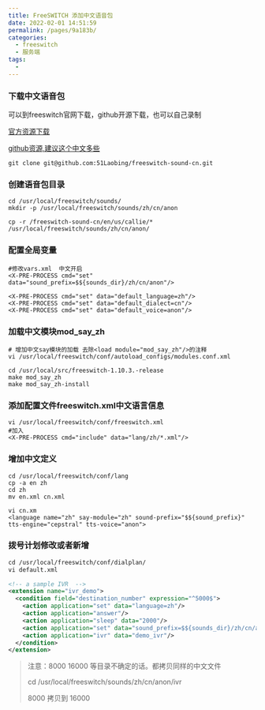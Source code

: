 ```yaml
---
title: FreeSWITCH 添加中文语音包
date: 2022-02-01 14:51:59
permalink: /pages/9a183b/
categories:
  - freeswitch
  - 服务端
tags:
  - 
---
```



### 下载中文语音包

可以到freeswitch官网下载，github开源下载，也可以自己录制

[官方资源下载](https://files.freeswitch.org/releases/sounds/)

[github资源,建议这个中文多些](https://github.com/51Laobing/freeswitch-sound-cn)

```shell
git clone git@github.com:51Laobing/freeswitch-sound-cn.git
```

### 创建语音包目录

```shell
cd /usr/local/freeswitch/sounds/
mkdir -p /usr/local/freeswitch/sounds/zh/cn/anon

cp -r /freeswitch-sound-cn/en/us/callie/* /usr/local/freeswitch/sounds/zh/cn/anon/
```

### 配置全局变量

```shell
#修改vars.xml  中文开启
<X-PRE-PROCESS cmd="set" data="sound_prefix=$${sounds_dir}/zh/cn/anon"/>

<X-PRE-PROCESS cmd="set" data="default_language=zh"/>
<X-PRE-PROCESS cmd="set" data="default_dialect=cn"/>
<X-PRE-PROCESS cmd="set" data="default_voice=anon"/>
```

### 加载中文模块mod_say_zh

```shell
# 增加中文say模块的加载 去除<load module="mod_say_zh"/>的注释
vi /usr/local/freeswitch/conf/autoload_configs/modules.conf.xml

cd /usr/local/src/freeswitch-1.10.3.-release
make mod_say_zh
make mod_say_zh-install
```

### 添加配置文件freeswitch.xml中文语言信息

```shell
vi /usr/local/freeswitch/conf/freeswitch.xml
#加入
<X-PRE-PROCESS cmd="include" data="lang/zh/*.xml"/>
```

### 增加中文定义

```shell
cd /usr/local/freeswitch/conf/lang
cp -a en zh
cd zh
mv en.xml cn.xml

vi cn.xm
<language name="zh" say-module="zh" sound-prefix="$${sound_prefix}" tts-engine="cepstral" tts-voice="anon">
```

### 拨号计划修改或者新增

```xml
cd /usr/local/freeswitch/conf/dialplan/
vi default.xml

<!-- a sample IVR  -->
<extension name="ivr_demo">
  <condition field="destination_number" expression="^5000$">
    <action application="set" data="language=zh"/>
    <action application="answer"/>
    <action application="sleep" data="2000"/>
    <action application="set" data="sound_prefix=$${sounds_dir}/zh/cn/anon/ivr/8000"/>
    <action application="ivr" data="demo_ivr"/>
  </condition>
</extension>
```



>注意：8000 16000 等目录不确定的话。都拷贝同样的中文文件
>
>cd /usr/local/freeswitch/sounds/zh/cn/anon/ivr
>
>8000 拷贝到 16000

